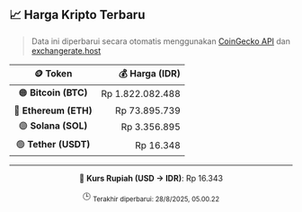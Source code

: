 

<!-- HARGA_KRIPTO -->
## 📈 Harga Kripto Terbaru

> Data ini diperbarui secara otomatis menggunakan [CoinGecko API](https://www.coingecko.com/) dan [exchangerate.host](https://exchangerate.host/)

<div align="center">

| 🪙 Token | 💰 Harga (IDR) |
|:------:|---------------:|
| 🟠 **Bitcoin (BTC)**   | Rp 1.822.082.488 |
| 🔵 **Ethereum (ETH)**  | Rp 73.895.739 |
| 🟣 **Solana (SOL)**    | Rp 3.356.895 |
| 🟢 **Tether (USDT)**   | Rp 16.348 |

---

💱 **Kurs Rupiah (USD → IDR)**: Rp 16.343

🕒 <sub>Terakhir diperbarui: 28/8/2025, 05.00.22</sub>

</div>
<!-- /HARGA_KRIPTO -->